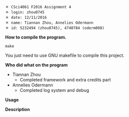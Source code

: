 ~~~
＊ CSci4061 F2016 Assignment 4
＊ login: zhou0745
＊ date: 12/11/2016
＊ name: Tiannan Zhou, Annelies Odermann
＊ id: 5232494 (zhou0745), 4740784 (oderm008)
~~~

**How to compile the program.**

~~~
make
~~~

You just need to use GNU makefile to compile this project.

**Who did what on the program**
* Tiannan Zhou
	* Completed framework and extra credits part
* Annelies Odermann
	* Completed log system and debug

**Usage**


**Description**
